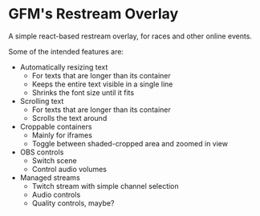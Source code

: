 # GFM's Restream Overlay

A simple react-based restream overlay, for races and other online events.

Some of the intended features are:

- Automatically resizing text
	- For texts that are longer than its container
	- Keeps the entire text visible in a single line
	- Shrinks the font size until it fits
- Scrolling text
	- For texts that are longer than its container
	- Scrolls the text around
- Croppable containers
	- Mainly for iframes
	- Toggle between shaded-cropped area and zoomed in view
- OBS controls
	- Switch scene
	- Control audio volumes
- Managed streams
	- Twitch stream with simple channel selection
	- Audio controls
	- Quality controls, maybe?
